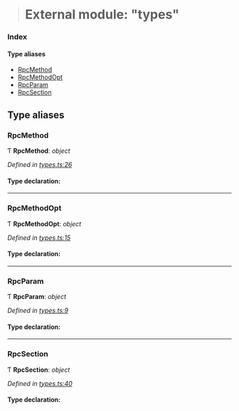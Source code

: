 > # External module: "types"

### Index

#### Type aliases

* [RpcMethod](_types_.md#rpcmethod)
* [RpcMethodOpt](_types_.md#rpcmethodopt)
* [RpcParam](_types_.md#rpcparam)
* [RpcSection](_types_.md#rpcsection)

## Type aliases

###  RpcMethod

Ƭ **RpcMethod**: *object*

*Defined in [types.ts:26](https://github.com/polkadot-js/api/blob/9abbaab/packages/type-jsonrpc/src/types.ts#L26)*

#### Type declaration:

___

###  RpcMethodOpt

Ƭ **RpcMethodOpt**: *object*

*Defined in [types.ts:15](https://github.com/polkadot-js/api/blob/9abbaab/packages/type-jsonrpc/src/types.ts#L15)*

#### Type declaration:

___

###  RpcParam

Ƭ **RpcParam**: *object*

*Defined in [types.ts:9](https://github.com/polkadot-js/api/blob/9abbaab/packages/type-jsonrpc/src/types.ts#L9)*

#### Type declaration:

___

###  RpcSection

Ƭ **RpcSection**: *object*

*Defined in [types.ts:40](https://github.com/polkadot-js/api/blob/9abbaab/packages/type-jsonrpc/src/types.ts#L40)*

#### Type declaration: